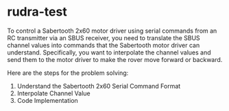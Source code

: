 # rudra-test
To control a Sabertooth 2x60 motor driver using serial commands from an RC transmitter via an SBUS receiver, you need to translate the SBUS channel values into commands that the Sabertooth motor driver can understand. Specifically, you want to interpolate the channel values and send them to the motor driver to make the rover move forward or backward.

Here are the steps for the problem solving:
1. Understand the Sabertooth 2x60 Serial Command Format
2.  Interpolate Channel Value
3.  Code Implementation
